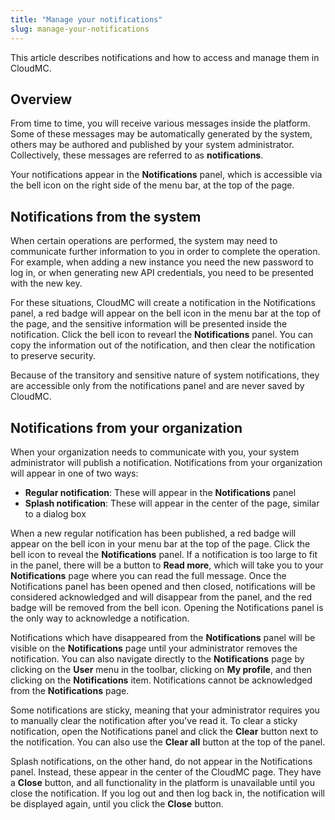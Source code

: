 ```yaml
---
title: "Manage your notifications"
slug: manage-your-notifications
---
```



This article describes notifications and how to access and manage them in CloudMC.

## Overview

From time to time, you will receive various messages inside the platform. Some of these messages may be automatically generated by the system, others may be authored and published by your system administrator. Collectively, these messages are referred to as **notifications**.

Your notifications appear in the **Notifications** panel, which is accessible via the bell icon on the right side of the menu bar, at the top of the page.

## Notifications from the system

When certain operations are performed, the system may need to communicate further information to you in order to complete the operation. For example, when adding a new instance you need the new password to log in, or when generating new API credentials, you need to be presented with the new key.

For these situations, CloudMC will create a notification in the Notifications panel, a red badge will appear on the bell icon in the menu bar at the top of the page, and the sensitive information will be presented inside the notification. Click the bell icon to revearl the **Notifications** panel. You can copy the information out of the notification, and then clear the notification to preserve security.

Because of the transitory and sensitive nature of system notifications, they are accessible only from the notifications panel and are never saved by CloudMC.

## Notifications from your organization

When your organization needs to communicate with you, your system administrator will publish a notification. Notifications from your organization will appear in one of two ways:

-   **Regular notification**: These will appear in the **Notifications** panel
-   **Splash notification**: These will appear in the center of the page, similar to a dialog box

When a new regular notification has been published, a red badge will appear on the bell icon in your menu bar at the top of the page. Click the bell icon to reveal the **Notifications** panel. If a notification is too large to fit in the panel, there will be a button to **Read more**, which will take you to your **Notifications** page where you can read the full message. Once the Notifications panel has been opened and then closed, notifications will be considered acknowledged and will disappear from the panel, and the red badge will be removed from the bell icon. Opening the Notifications panel is the only way to acknowledge a notification.

Notifications which have disappeared from the **Notifications** panel will be visible on the **Notifications** page until your administrator removes the notification. You can also navigate directly to the **Notifications** page by clicking on the **User** menu in the toolbar, clicking on **My profile**, and then clicking on the **Notifications** item. Notifications cannot be acknowledged from the **Notifications** page.

Some notifications are sticky, meaning that your administrator requires you to manually clear the notification after you've read it. To clear a sticky notification, open the Notifications panel and click the **Clear** button next to the notification. You can also use the **Clear all** button at the top of the panel.

Splash notifications, on the other hand, do not appear in the Notifications panel. Instead, these appear in the center of the CloudMC page. They have a **Close** button, and all functionality in the platform is unavailable until you close the notification. If you log out and then log back in, the notification will be displayed again, until you click the **Close** button.


